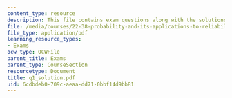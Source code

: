 ```yaml
---
content_type: resource
description: This file contains exam questions along with the solutions.
file: /media/courses/22-38-probability-and-its-applications-to-reliability-quality-control-and-risk-assessment-fall-2005/6cdbdeb0709caeaadd710bbf14d9bb81_q1_solution.pdf
file_type: application/pdf
learning_resource_types:
- Exams
ocw_type: OCWFile
parent_title: Exams
parent_type: CourseSection
resourcetype: Document
title: q1_solution.pdf
uid: 6cdbdeb0-709c-aeaa-dd71-0bbf14d9bb81
---
```

